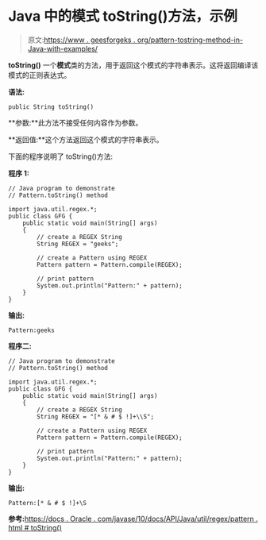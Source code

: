 # Java 中的模式 toString()方法，示例

> 原文:[https://www . geesforgeks . org/pattern-tostring-method-in-Java-with-examples/](https://www.geeksforgeeks.org/pattern-tostring-method-in-java-with-examples/)

**toString()** 一个**模式**类的方法，用于返回这个模式的字符串表示。这将返回编译该模式的正则表达式。

**语法:**

```
public String toString()

```

**参数:**此方法不接受任何内容作为参数。

**返回值:**这个方法返回这个模式的字符串表示。

下面的程序说明了 toString()方法:

**程序 1:**

```
// Java program to demonstrate
// Pattern.toString() method

import java.util.regex.*;
public class GFG {
    public static void main(String[] args)
    {
        // create a REGEX String
        String REGEX = "geeks";

        // create a Pattern using REGEX
        Pattern pattern = Pattern.compile(REGEX);

        // print pattern
        System.out.println("Pattern:" + pattern);
    }
}
```

**输出:**

```
Pattern:geeks

```

**程序二:**

```
// Java program to demonstrate
// Pattern.toString() method

import java.util.regex.*;
public class GFG {
    public static void main(String[] args)
    {
        // create a REGEX String
        String REGEX = "[* & # $ !]+\\S";

        // create a Pattern using REGEX
        Pattern pattern = Pattern.compile(REGEX);

        // print pattern
        System.out.println("Pattern:" + pattern);
    }
}
```

**输出:**

```
Pattern:[* & # $ !]+\S

```

**参考:**[https://docs . Oracle . com/javase/10/docs/API/Java/util/regex/pattern . html # toString()](https://docs.oracle.com/javase/10/docs/api/java/util/regex/Pattern.html#toString())